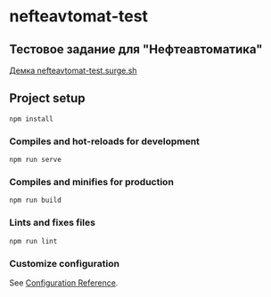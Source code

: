 # nefteavtomat-test

## Тестовое задание для "Нефтеавтоматика"
[Демка nefteavtomat-test.surge.sh](nefteavtomat-test.surge.sh)

## Project setup
```
npm install
```

### Compiles and hot-reloads for development
```
npm run serve
```

### Compiles and minifies for production
```
npm run build
```

### Lints and fixes files
```
npm run lint
```

### Customize configuration
See [Configuration Reference](https://cli.vuejs.org/config/).

